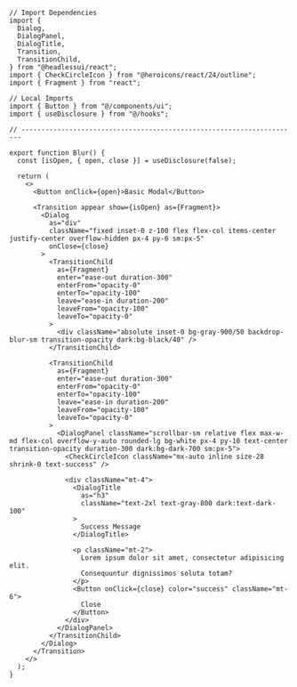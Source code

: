 ﻿```tsx
// Import Dependencies
import {
  Dialog,
  DialogPanel,
  DialogTitle,
  Transition,
  TransitionChild,
} from "@headlessui/react";
import { CheckCircleIcon } from "@heroicons/react/24/outline";
import { Fragment } from "react";

// Local Imports
import { Button } from "@/components/ui";
import { useDisclosure } from "@/hooks";

// ----------------------------------------------------------------------

export function Blur() {
  const [isOpen, { open, close }] = useDisclosure(false);

  return (
    <>
      <Button onClick={open}>Basic Modal</Button>

      <Transition appear show={isOpen} as={Fragment}>
        <Dialog
          as="div"
          className="fixed inset-0 z-100 flex flex-col items-center justify-center overflow-hidden px-4 py-6 sm:px-5"
          onClose={close}
        >
          <TransitionChild
            as={Fragment}
            enter="ease-out duration-300"
            enterFrom="opacity-0"
            enterTo="opacity-100"
            leave="ease-in duration-200"
            leaveFrom="opacity-100"
            leaveTo="opacity-0"
          >
            <div className="absolute inset-0 bg-gray-900/50 backdrop-blur-sm transition-opacity dark:bg-black/40" />
          </TransitionChild>

          <TransitionChild
            as={Fragment}
            enter="ease-out duration-300"
            enterFrom="opacity-0"
            enterTo="opacity-100"
            leave="ease-in duration-200"
            leaveFrom="opacity-100"
            leaveTo="opacity-0"
          >
            <DialogPanel className="scrollbar-sm relative flex max-w-md flex-col overflow-y-auto rounded-lg bg-white px-4 py-10 text-center transition-opacity duration-300 dark:bg-dark-700 sm:px-5">
              <CheckCircleIcon className="mx-auto inline size-28 shrink-0 text-success" />

              <div className="mt-4">
                <DialogTitle
                  as="h3"
                  className="text-2xl text-gray-800 dark:text-dark-100"
                >
                  Success Message
                </DialogTitle>

                <p className="mt-2">
                  Lorem ipsum dolor sit amet, consectetur adipisicing elit.
                  Consequuntur dignissimos soluta totam?
                </p>
                <Button onClick={close} color="success" className="mt-6">
                  Close
                </Button>
              </div>
            </DialogPanel>
          </TransitionChild>
        </Dialog>
      </Transition>
    </>
  );
}

```

